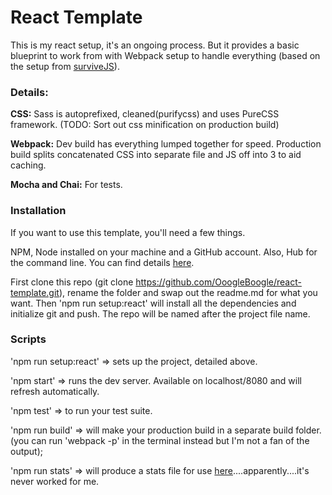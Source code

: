 # React Template

This is my react setup, it's an ongoing process. But it provides a basic blueprint to work from with Webpack setup to handle everything (based on the setup from [surviveJS](http://survivejs.com/webpack/introduction/)).

### Details:

**CSS:** Sass is autoprefixed, cleaned(purifycss) and uses PureCSS framework. (TODO: Sort out css minification on production build)

**Webpack:** Dev build has everything lumped together for speed. Production build splits concatenated CSS into separate file and JS off into 3 to aid caching.

**Mocha and Chai:** For tests.

### Installation

If you want to use this template, you'll need a few things.

NPM, Node installed on your machine and a GitHub account. Also, Hub for the command line. You can find details [here](https://hub.github.com/).

First clone this repo (git clone https://github.com/OoogleBoogle/react-template.git), rename the folder and swap out the readme.md for what you want. Then 'npm run setup:react' will install all the dependencies and initialize git and push. The repo will be named after the project file name.

### Scripts

'npm run setup:react' => sets up the project, detailed above.

'npm start' => runs the dev server. Available on localhost/8080 and will refresh automatically.

'npm test' => to run your test suite.

'npm run build' => will make your production build in a separate build folder. (you can run 'webpack -p' in the terminal instead but I'm not a fan of the output);

'npm run stats' => will produce a stats file for use [here](https://webpack.github.io/analyse/)....apparently....it's never worked for me.

